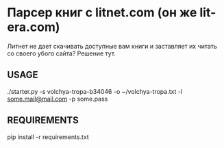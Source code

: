 Парсер книг с litnet.com (он же lit-era.com) 
===================

Литнет не дает скачивать доступные вам книги и заставляет их читать со своего убого сайта? Решение тут.

USAGE
-----

./starter.py -s volchya-tropa-b34046 -o ~/volchya-tropa.txt -l some.mail@mail.com -p some.pass


REQUIREMENTS
------------

pip install -r requirements.txt
